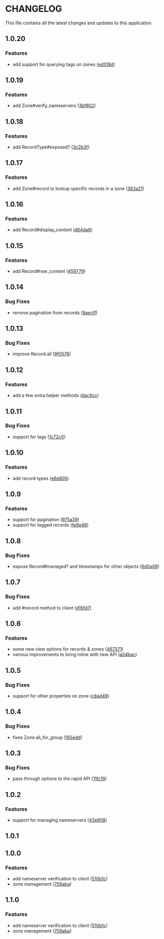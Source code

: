 # CHANGELOG

This file contains all the latest changes and updates to this application.

## 1.0.20

### Features

- add support for querying tags on zones ([ed318d](https://github.com/krystal/dennis-client/commit/ed318dbb59b6f708de95cd61fe2f75dacb431716))

## 1.0.19

### Features

- add Zone#verify_nameservers ([3bf802](https://github.com/krystal/dennis-client/commit/3bf8022295ddb296364c3d2611fdbce442b51083))

## 1.0.18

### Features

- add RecordType#exposed? ([3c2b3f](https://github.com/krystal/dennis-client/commit/3c2b3fb2fd555299b189f36233214d33df419579))

## 1.0.17

### Features

- add Zone#record to lookup specific records in a zone ([363a21](https://github.com/krystal/dennis-client/commit/363a21c12994a379665770e63aab1e2569b33c26))

## 1.0.16

### Features

- add Record#display_content ([d64da6](https://github.com/krystal/dennis-client/commit/d64da655e7f9e96c39d9af0f853e2bd8c32ddaa9))

## 1.0.15

### Features

- add Record#raw_content ([459779](https://github.com/krystal/dennis-client/commit/459779748ac9dbbfc8529d1b8702f7d0b61898f9))

## 1.0.14

### Bug Fixes

- remove pagination from records ([9aecff](https://github.com/krystal/dennis-client/commit/9aecff826840f4aa6ab7a56957ca23ba1f90651f))

## 1.0.13

### Bug Fixes

- improve Record.all ([9f0576](https://github.com/krystal/dennis-client/commit/9f05760bd8ef8643490babdf27074926f2210681))

## 1.0.12

### Features

- add a few extra helper methods ([dac9cc](https://github.com/krystal/dennis-client/commit/dac9ccb7043c0998c4fe922d4cb83f96206cff45))

## 1.0.11

### Bug Fixes

- support for tags ([1c72c0](https://github.com/krystal/dennis-client/commit/1c72c01e5a952905ab51b1f68efa9b6c8a2df6fc))

## 1.0.10

### Features

- add record types ([e6e805](https://github.com/krystal/dennis-client/commit/e6e805c9fb2d9d73a40fd388d5d172cf51ef1e22))

## 1.0.9

### Features

- support for pagination ([975a39](https://github.com/krystal/dennis-client/commit/975a39ae60cb922cb629a00237a2f8020bfad449))
- support for tagged records ([fe8e46](https://github.com/krystal/dennis-client/commit/fe8e464696fa140bbdba33674c75186ad9c38836))

## 1.0.8

### Bug Fixes

- expose Record#managed? and timestamps for other objects ([9d0a08](https://github.com/krystal/dennis-client/commit/9d0a08ed9eabcd5360657b59507d0336a712ae93))

## 1.0.7

### Bug Fixes

- add #record method to client ([d15fd7](https://github.com/krystal/dennis-client/commit/d15fd7b6fae8a1cd74023b01969358ebe053ab15))

## 1.0.6

### Features

- some new view options for records & zones ([467371](https://github.com/krystal/dennis-client/commit/46737144591b18dba82d6054041324c3818c8372))
- various improvements to bring inline with new API ([a04bac](https://github.com/krystal/dennis-client/commit/a04bac1c9ad1ce2f04b38102693d5befc0c2b69b))

## 1.0.5

### Bug Fixes

- support for other properties on zone ([c8ad49](https://github.com/krystal/dennis-client/commit/c8ad4958c6bfff44c0a1adc5cfe591b921177f17))

## 1.0.4

### Bug Fixes

- fixes Zone.all_for_group ([165edd](https://github.com/krystal/dennis-client/commit/165eddaf8b77e19f9f38b71446445c75056af972))

## 1.0.3

### Bug Fixes

- pass through options to the rapid API ([11fc19](https://github.com/krystal/dennis-client/commit/11fc190cdec2ffb5e3a0a3b67eb14d6fca36d30b))

## 1.0.2

### Features

- support for managing nameservers ([43e908](https://github.com/krystal/dennis-client/commit/43e908545a5f67768c14c16a0cdfa154b6cfd64a))

## 1.0.1

## 1.0.0

### Features

- add nameserver verification to client ([510b1c](https://github.com/krystal/dennis-client/commit/510b1ccc8d8bf6c21107ccafaba86e28bd8b7740))
- zone management ([759aba](https://github.com/krystal/dennis-client/commit/759abae5b045ea4513c714af22a14e959acdb9c8))

## 1.1.0

### Features

- add nameserver verification to client ([510b1c](https://github.com/krystal/dennis-client/commit/510b1ccc8d8bf6c21107ccafaba86e28bd8b7740))
- zone management ([759aba](https://github.com/krystal/dennis-client/commit/759abae5b045ea4513c714af22a14e959acdb9c8))

